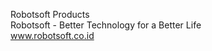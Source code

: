 Robotsoft Products
<br>
Robotsoft - Better Technology for a Better Life
<br>
<a href="https://www.robotsoft.co.id" target=_blank>www.robotsoft.co.id</a>
<br><br>
